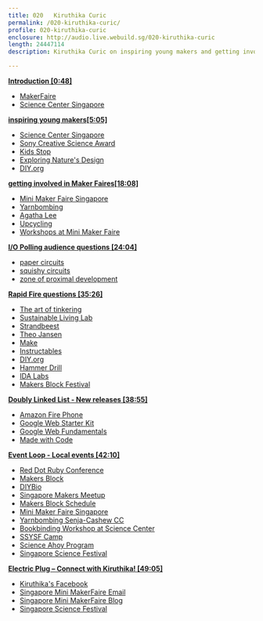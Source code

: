 ```yaml
---
title: 020	 Kiruthika Curic
permalink: /020-kiruthika-curic/
profile: 020-kiruthika-curic
enclosure: http://audio.live.webuild.sg/020-kiruthika-curic
length: 24447114
description: Kiruthika Curic on inspiring young makers and getting involved in Maker Faires.

---
```


**[Introduction [0:48]](#t=0:48)**

- [MakerFaire]()
- [Science Center Singapore]()

**[inspiring young makers[5:05]](#t=5:05)**

- [Science Center Singapore]()
- [Sony Creative Science Award](http://www.science.edu.sg/events/Pages/sonycreativescienceaward.aspx)
- [Kids Stop](http://www.kidsstop.edu.sg/)
- [Exploring Nature's Design](http://www.science.edu.sg/exhibitions/Pages/naturesdesign.aspx)
- [DIY.org](https://diy.org/)

**[getting involved in Maker Faires[18:08]](#t=18:08)**

- [Mini Maker Faire Singapore](http://makerfairesingapore.com/)
- [Yarnbombing](http://makerfairesingapore.com/tag/yarnbombing/)
- [Agatha Lee](http://www.greenissuessingapore.blogspot.sg/)
- [Upcycling](http://en.wikipedia.org/wiki/Upcycling)
- [Workshops at Mini Maker Faire](http://makerfairesingapore.com/2014/06/20/workshops-happening-at-the-singapore-mini-maker-faire-2014/)

**[I/O Polling audience questions [24:04]](#t=24:04)**

- [paper circuits](http://highlowtech.org/?p=2505)
- [squishy circuits](http://squishycircuitsstore.com/kits.html)
- [zone of proximal development](http://en.wikipedia.org/wiki/Zone_of_proximal_development)

**[Rapid Fire questions [35:26]](#t=35:26)**

- [The art of tinkering](http://www.amazon.com/The-Art-Tinkering-Karen-Wilkinson/dp/1616286091)
- [Sustainable Living Lab](http://www.sl2square.org/)
- [Strandbeest](http://www.strandbeest.com/)
- [Theo Jansen](http://en.wikipedia.org/wiki/Theo_Jansen)
- [Make](http://makezine.com/)
- [Instructables](http://www.instructables.com/)
- [DIY.org](https://diy.org/)
- [Hammer Drill](http://en.wikipedia.org/wiki/Hammer_drill)
- [IDA Labs](http://www.ida.gov.sg/Collaboration-and-Initiatives/Initiatives/Store/IDA-Labs)
- [Makers Block Festival](http://makersblock.sg/)

**[Doubly Linked List -  New releases [38:55]](#t=38:55)**

- [Amazon Fire Phone](http://www.amazon.com/Fire_Phone_13MP-Camera_32GB/dp/B00EOE0WKQ)
- [Google Web Starter Kit](https://developers.google.com/web/starter-kit/)
- [Google Web Fundamentals](https://developers.google.com/web/fundamentals/)
- [Made with Code](https://www.madewithcode.com/)


**[Event Loop - Local events [42:10]](#t=42:10)**

- [Red Dot Ruby Conference](http://www.reddotrubyconf.com/)
- [Makers Block](http://makersblock.sg/)
- [DIYBio](http://diybiosingapore.wordpress.com/)
- [Singapore Makers Meetup](https://www.facebook.com/events/326353344184716/)
- [Makers Block Schedule](http://makersblock.sg/schedule/)
- [Mini Maker Faire Singapore](http://makerfairesingapore.com/)
- [Yarnbombing Senja-Cashew CC](https://www.facebook.com/events/643241465767550/)
- [Bookbinding Workshop at Science Center](https://www.facebook.com/events/258248027710930/)
- [SSYSF Camp](http://www.science.edu.sg/events/Pages/SSYSF2014Camp.aspx)
- [Science Ahoy Program](http://www.science.edu.sg/events/Pages/scienceahoy.aspx)
- [Singapore Science Festival](http://www.science.edu.sg/events/Pages/ssf.aspx)

**[Electric Plug  – Connect with Kiruthika! [49:05]](#t=49:05)**

- [Kiruthika's Facebook](https://www.facebook.com/kiruthika.curic)
- <a href="mailto:mf.singapore@gmail.com">Singapore Mini MakerFaire Email<a/>
- [Singapore Mini MakerFaire Blog](http://makerfairesingapore.com/)
- [Singapore Science Festival](http://www.science.edu.sg/events/Pages/ssf.aspx)
